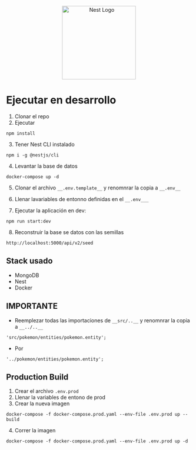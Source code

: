 <p align="center">
  <a href="http://nestjs.com/" target="blank"><img src="https://nestjs.com/img/logo-small.svg" width="200" alt="Nest Logo" /></a>
</p>

# Ejecutar en desarrollo
1. Clonar el repo
2. Ejecutar
```
npm install
```
3. Tener Nest CLI instalado
```
npm i -g @nestjs/cli
```

4. Levantar la base de datos
```
docker-compose up -d
```
5. Clonar el archivo ```__.env.template__``` y renomnrar la copia a ```__.env__```

6. Llenar lavariables de entonno definidas en el ```__.env___```

7. Ejecutar la aplicación en dev:
```
npm run start:dev
```
8. Reconstruir la base se datos con las semillas
```
http://localhost:5000/api/v2/seed
```
## Stack usado

* MongoDB
* Nest
* Docker
## IMPORTANTE

* Reemplezar todas las importaciones de ```__src/..__``` y renomnrar la copia a ```__../..__```
```
'src/pokemon/entities/pokemon.entity';
```
* Por

```
'../pokemon/entities/pokemon.entity';
```


## Production Build
1. Crear el archivo ```.env.prod```
2. Llenar la variables de entono de prod
3. Crear la nueva imagen
```
docker-compose -f docker-compose.prod.yaml --env-file .env.prod up --build
```
4. Correr la imagen
```
docker-compose -f docker-compose.prod.yaml --env-file .env.prod up -d
```
